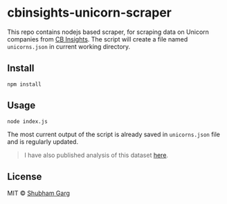 # cbinsights-unicorn-scraper

This repo contains nodejs based scraper, for scraping data on Unicorn companies from [CB Insights](https://www.cbinsights.com/research-unicorn-companies). The script will create a file named `unicorns.json` in current working directory.

## Install

```
npm install
```

## Usage

```
node index.js
```

The most current output of the script is already saved in `unicorns.json` file and is regularly updated.

> I have also published analysis of this dataset [here](https://observablehq.com/d/30988e8d13372aa2).

## License

MIT © [Shubham Garg](https://www.shubhamgrg.com/)
